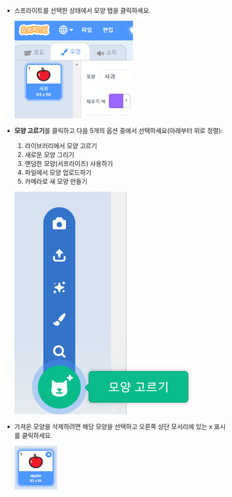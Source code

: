 - 스프라이트를 선택한 상태에서 모양 탭을 클릭하세요.
    
    ![모양 탭](images/costumes_tab.png)

- **모양 고르기**를 클릭하고 다음 5개의 옵션 중에서 선택하세요(아래부터 위로 정렬):
    
    1. 라이브러리에서 모양 고르기
    2. 새로운 모양 그리기
    3. 랜덤한 모양(서프라이즈) 사용하기
    4. 파일에서 모양 업로드하기
    5. 카메라로 새 모양 만들기
    
    ![위치 선택](images/choose_location.png)

- 가져온 모양을 삭제하려면 해당 모양을 선택하고 오른쪽 상단 모서리에 있는 x 표시를 클릭하세요.
    
    ![모양 삭제](images/delete_costume.png)